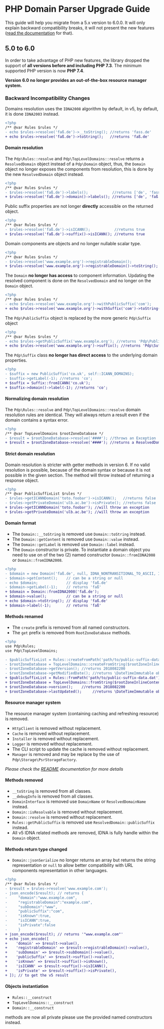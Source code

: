 # PHP Domain Parser Upgrade Guide

This guide will help you migrate from a 5.x version to 6.0.0. It will only 
explain backward compatibility breaks, it will not present the new features
([read the documentation](README.md) for that).

## 5.0 to 6.0

In order to take advantage of PHP new features, the library dropped the 
support of **all versions before and including PHP 7.3**. The minimum supported
PHP version is now **PHP 7.4**. 

**Version 6.0 no longer provides an out-of-the-box resource manager system.**

### Backward Incompatibility Changes

Domains resolution uses the `IDNA2008` algorithm by default, in v5, 
by default, it is done `IDNA2003` instead.

```diff
<?php
/** @var Rules $rules */
- echo $rules->resolve('faß.de')->__toString(); //returns 'fass.de'
+ echo $rules->resolve('faß.de')->toString();   //returns 'faß.de'
```

#### Domain resolution

The `Pdp\Rules::resolve` and `Pdp\TopLevelDomains::resolve` returns a 
`ResolvedDomain` object instead of a `Pdp\Domain` object, thus, the `Domain` 
object no longer exposes the components from resolution, this is done by the 
new `ResolvedDomain` object instead.

```diff
<?php
/** @var Rules $rules */
- $rules->resolve('faß.de')->labels();           //returns ['de', 'fass']
+ $rules->resolve('faß.de')->domain()->labels(); //returns ['de', 'faß']
```

Public suffix properties are not longer **directly** accessible on the
returned object.

```diff
<?php
/** @var Rules $rules */
- $rules->resolve('faß.de')->isICANN();           //returns true
+ $rules->resolve('faß.de')->suffix()->isICANN(); //returns true
```

Domain components are objects and no longer nullable scalar type.

```diff
<?php
/** @var Rules $rules */
- $rules->resolve('www.example.org')->registrableDomain();             //returns 'example.org'
+ $rules->resolve('www.example.org')->registrableDomain()->toString(); //returns 'example.org'
```

The `Domain` **no longer has access** to component information. Updating
the resolved component is done on the `ResolvedDomain` and no longer on the
`Domain` object.

```diff
<?php
/** @var Rules $rules */
- echo $rules->resolve('www.example.org')->withPublicSuffix('com');       //returns 'example.com'
+ echo $rules->resolve('www.example.org')->withSuffix('com')->toString(); //returns 'example.com'
```

The `Pdp\PublicSuffix` object is replaced by the more generic `Pdp\Suffix` object

```diff
<?php
/** @var Rules $rules */
- echo $rules->getPublicSuffix('www.example.org'); //returns 'Pdp\PublicSuffix' instance
+ echo $rules->resolve('www.example.org')->suffix(); //returns 'Pdp\Suffix' instance
```

The `Pdp\Suffix` class **no longer has direct access** to the underlying domain properties.

```diff
<?php
- $suffix = new PublicSuffix('co.uk', self::ICANN_DOMAINS);
- $suffix->getLabel(-1); //returns 'co';
+ $suffix = Suffix::fromICANN('co.uk');
+ $suffix->domain()->label(-1); //returns 'co';
```

#### Normalizing domain resolution

The `Pdp\Rules::resolve` and `Pdp\TopLevelDomains::resolve` domain resolution
rules are identical. They will always return a result even if the domain 
contains a syntax error. 

```diff
<?php
/** @var TopLevelDomains $rootZoneDatabase */
- $result = $rootZoneDatabase->resolve('####'); //throws an Exception
+ $result = $rootZoneDatabase->resolve('####'); //returns a ResolvedDomain object 
```

#### Strict domain resolution

Domain resolution is stricter with getter methods in version 6. If no
valid resolution is possible, because of the domain syntax or because
it is not possible in the given section. The method will throw instead 
of returning a response object.

```diff
<?php
/** @var PublicSuffixList $rules */
- $rules->getICANNDomain('toto.foobar')->isICANN();   //returns false
- $rules->getPrivateDomain('ulb.ac.be')->isPrivate(); //returns false
+ $rules->getICANNDomain('toto.foobar'); //will throw an exception 
+ $rules->getPrivateDomain('ulb.ac.be'); //will throw an exception 
```

#### Domain format

- The `Domain::__toString` is removed use `Domain::toString` instead.
- The `Domain::getContent` is removed use `Domain::value` instead.
- The `Domain::getLabel` is removed use `Domain::label` instead.
- The `Domain` constructor is private. To instantiate a domain object you
need to use on of the two (2) named constructor `Domain::fromIDNA2008` or 
`Domain::fromIDNA2008`.

```diff
<?php
- $domain = new Domain('faß.de', null, IDNA_NONTRANSITIONAL_TO_ASCII, IDNA_NONTRANSITIONAL_TO_UNICODE);
- $domain->getContent();    // can be a string or null
- echo $domain;             // display 'faß.de'
- $domain->getLabel(-1);    // returns 'faß'
+ $domain = Domain::fromIDNA2008('faß.de');
+ $domain->value();         // can be a string or null
+ echo $domain->toString(); // display 'faß.de'
+ $domain->label(-1);       // returns 'faß'
```

#### Methods renamed

- The `create` prefix is removed from all named constructors.
- The `get` prefix is removed from `RootZoneDatabase` methods.

```diff
<?php
use Pdp\Rules;
use Pdp\TopLevelDomains;

- $publicSuffixList = Rules::createFromPath('path/to/public-suffix-data.dat');
- $rootZoneDatabase = TopLevelDomains::createFromString($rootZoneInlineContent);
- $rootZoneDatabase->getVersion(); //returns 2018082200
- $rootZoneDatabase->getModifiedDate(); //returns \DateTimeImmutable object
+ $publicSuffixList = Rules::fromPath('path/to/public-suffix-data.dat');
+ $rootZoneDatabase = TopLevelDomains::fromString($rootZoneInlineContent);
+ $rootZoneDatabase->version();    //returns 2018082200
+ $rootZoneDatabase->lastUpdated();     //returns \DateTimeImmutable object
```

#### Resource manager system

The resource manager system (containing caching and refreshing resource) is removed.

- `HttpClient` is removed without replacement.
- `Cache` is removed without replacement.
- `Installer` is removed without replacement.
- `Logger` is removed without replacement.
- The CLI script to update the cache is removed without replacement. 
- `Manager` is removed and may be replace by the use of `Pdp\Storage\PsrStorageFactory`.

*Please check the [README](README.md) documentation for more details*

#### Methods removed

- `__toString` is removed from all classes.
- `__debugInfo` is removed from all classes.
- `DomainInterface` is removed use `DomainName` or `ResolvedDomainName` instead. 
- `Domain::isResolvable` is removed without replacement.
- `Domain::resolve` is removed without replacement.
- `Rules::getPublicSuffix` is removed use `ResolvedDomain::publicSuffix` instead. 
- All v5 IDNA related methods are removed, IDNA is fully handle within the `Domain` object.

#### Methods return type changed

- `Domain::jsonSerialize` no longer returns an array but returns the string
representation or `null` to allow better compatibility with URL components
representation in other languages.

```diff
<?php
/** @var Rules $rules */
- $result = $rules->resolve('www.example.com'); 
- json_encode($result); // returns {
-     "domain":"www.example.com",
-     "registrableDomain":"example.com",
-     "subDomain":"www",
-     "publicSuffix":"com",
-     "isKnown":true,
-     "isICANN":true,
-     "isPrivate":false
-     }
+ json_encode($result); // returns '"www.example.com"'
+ echo json_encode([
+    'domain' => $result->value(),
+    'registrableDomain' => $result->registrableDomain()->value(),
+    'subDomain' => $result->subDomain()->value(),
+    'publicSuffix' => $result->suffix()->value(),
+    'isKnown' => $result->suffix()->isKnown(),
+    'isICANN' => $result->suffix()->isICANN(),
+    'isPrivate' => $result->suffix()->isPrivate(),
+ ]); // to get the v5 result
```

#### Objects instantiation

- `Rules::__construct` 
- `TopLevelDomains::__construct` 
- `Domain::__construct` 

methods are now all private please use the provided named constructors instead.
